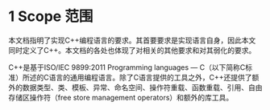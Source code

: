 # 1  Scope 范围

本文档指明了实现C++编程语言的要求。其首要要求是实现语言自身，因此本文同时定义了C++。本文档的各处也体现了对相关的其他要求和对其弱化的要求。

C++是基于ISO/IEC 9899:2011 Programming languages — C（以下简称C标准）所述的C语言的通用编程语言。除了C语言提供的工具之外，C++还提供了额外的数据类型、类、模板、异常、命名空间、操作符重载、函数重载、引用、自由存储区操作符（free store management operators）和额外的库工具。



